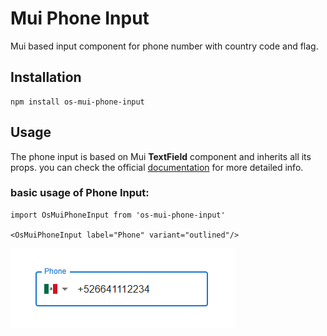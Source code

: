 # Mui Phone Input

Mui based input component for phone number with country code and flag.

## Installation

```shell-script
npm install os-mui-phone-input
```

## Usage

The phone input is based on Mui **TextField** component and inherits all its props. you can check the official [documentation](https://mui.com/material-ui/react-text-field/#form-props) for more detailed info.

### basic usage of Phone Input:

```tsx
import OsMuiPhoneInput from 'os-mui-phone-input'

<OsMuiPhoneInput label="Phone" variant="outlined"/>
```

![test](img/capture.png "Screenshot")